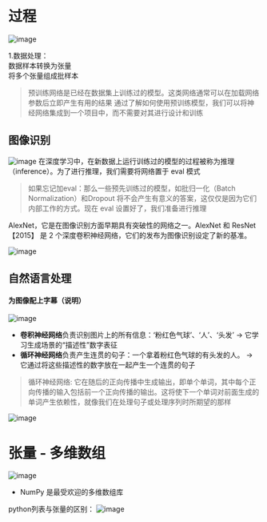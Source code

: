 # 过程
![image](https://user-images.githubusercontent.com/64322636/219554369-87b18509-bcf0-4d16-9331-60e370b59ba7.png)

1.数据处理：  
数据样本转换为张量  
将多个张量组成批样本  

> 预训练网络是已经在数据集上训练过的模型。这类网络通常可以在加载网络参数后立即产生有用的结果
> 通过了解如何使用预训练模型，我们可以将神经网络集成到一个项目中，而不需要对其进行设计和训练

## 图像识别  
![image](https://user-images.githubusercontent.com/64322636/219554377-04062976-1ac4-4341-8325-26fa50ef1556.png)
在深度学习中，在新数据上运行训练过的模型的过程被称为推理（inference）。为了进行推理，我们需要将网络置于 eval 模式  
> 如果忘记加eval：那么一些预先训练过的模型，如批归一化（Batch Normalization）和Dropout 将不会产生有意义的答案，这仅仅是因为它们内部工作的方式。现在 eval 设置好了，我们准备进行推理    

AlexNet，它是在图像识别方面早期具有突破性的网络之一。AlexNet 和 ResNet【2015】 是 2 个深度卷积神经网络，它们的发布为图像识别设定了新的基准。

![image](https://user-images.githubusercontent.com/64322636/219554569-c857b1e8-4fe1-42e0-b678-e69826076e23.png)


## 自然语言处理
#### 为图像配上字幕（说明）
![image](https://user-images.githubusercontent.com/64322636/219554772-30eca3cc-539c-4f23-83a4-52249502933f.png)

- **卷积神经网络**负责识别图片上的所有信息：‘粉红色气球’、‘人’、‘头发’ -> 它学习生成场景的“描述性”数字表征
- **循环神经网络**负责产生连贯的句子：一个拿着粉红色气球的有头发的人。 -> 它通过将这些描述性的数字放在一起产生一个连贯的句子
> 循环神经网络: 它在随后的正向传播中生成输出，即单个单词，其中每个正向传播的输入包括前一个正向传播的输出。这将使下一个单词对前面生成的单词产生依赖性，就像我们在处理句子或处理序列时所期望的那样

![image](https://user-images.githubusercontent.com/64322636/219562394-07ad0d5f-e386-4932-bd44-db40abf8c3b3.png)

# 张量 - 多维数组
![image](https://user-images.githubusercontent.com/64322636/219562667-6d2614a0-d57b-44ee-9ba8-0dcdd3ae1349.png)
- NumPy 是最受欢迎的多维数组库

python列表与张量的区别：
![image](https://user-images.githubusercontent.com/64322636/219563994-e864f166-6f31-4eb5-8929-4dc0ea299c86.png)
